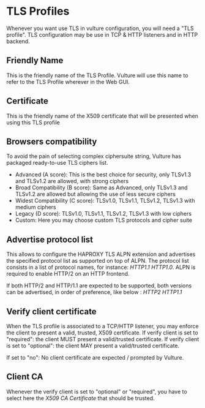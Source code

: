 # TLS Profiles

Whenever you want use TLS in vulture configuration, you will need a "TLS profile".
TLS configuration may be use in TCP & HTTP listeners and in HTTP backend.

## Friendly Name

This is the friendly name of the TLS Profile. Vulture will use this name to refer to the TLS Profile wherever in the Web GUI.

## Certificate

This is the friendly name of the X509 certificate that will be presented when using this TLS profile

## Browsers compatibility

To avoid the pain of selecting complex ciphersuite string, Vulture has packaged ready-to-use TLS ciphers list.

* Advanced (A score): This is the best choice for security, only TLSv1.3 and TLSv1.2 are allowed, with strong ciphers
* Broad Compatibility (B score): Same as Advanced, only TLSv1.3 and TLSv1.2 are allowed but allowing the use of less secure ciphers 
* Widest Compatibility (C score): TLSv1.0, TLSv1.1, TLSv1.2, TLSv1.3 with medium ciphers
* Legacy (D score): TLSv1.0, TLSv1.1, TLSv1.2, TLSv1.3 with low ciphers
* Custom: Here you may choose custom TLS protocols and cipher suite

## Advertise protocol list

This allows to configure the HAPROXY TLS ALPN extension and advertises the specified protocol list as supported on top of ALPN. The protocol list consists in a list of protocol names, for instance: *HTTP1.1 HTTP1.0*. ALPN is required to enable HTTP/2 on an HTTP frontend.

If both HTTP/2 and HTTP/1.1 are expected to be supported, both versions can be advertised, in order of
preference, like below : *HTTP2 HTTP1.1*

## Verify client certificate

When the TLS profile is associated to a TCP/HTTP listener, you may enforce the client to present a valid, trusted, X509 certificate. If verify client is set to "required": the client MUST present a valid/trusted certificate. If verify client is set to "optional": the client MAY present a valid/trusted certificate.

If set to "no": No client certificate are expected / prompted by Vulture.

## Client CA

Whenever the verify client is set to "optional" or "required", you have to select here the *X509 CA Certificate* that should be trusted.
